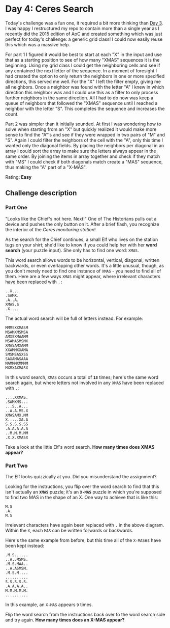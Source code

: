 # Day 4: Ceres Search

Today's challenge was a fun one, it required a bit more thinking than [Day 3](../03/). I was happy I restructured my repo to contain more than a single year as I recently did the 2015 edition of AoC and created something which was just perfect for today's challenge: a generic grid class! I could now easily reuse this which was a massive help.

For part 1 I figured it would be best to start at each "X" in the input and use that as a starting position to see of how many "XMAS" sequences it is the beginning. Using my grid class I could get the neighboring cells and see if any contained the next letter of the sequence. In a moment of foresight I had created the option to only return the neighbors in one or more specified directions, this served me well. For the "X" I left the filter empty, giving me all neighbors. Once a neighbor was found with the letter "A" I knew in which direction this neighbor was and I could use this as a filter to only process further neighbors in the same direction. All I had to do now was keep a queue of neighbors that followed the "XMAS" sequence until I reached a neighbor with the letter "S". This completes the sequence and increases the count.

Part 2 was simpler than it initially sounded. At first I was wondering how to solve when starting from an "X" but quickly realized it would make more sense to find the "A"'s and see if they were wrapped in two pairs of "M" and "S". Again I could filter the neighbors of the cell with the "A", only this time I wanted only the diagonal fields. By placing the neighbors per diagonal in an array I could sort the array to make sure the letters always appear in the same order. By joining the items in array together and check if they match with "MS" I could check if both diagonals match create a "MAS" sequence, thus making the "A" part of a "X-MAS".

Rating: **Easy**

## Challenge description

### Part One

"Looks like the Chief's not here. Next!" One of The Historians pulls out a device and pushes the only button on it. After a brief flash, you recognize the interior of the *Ceres monitoring station*!

As the search for the Chief continues, a small Elf who lives on the station tugs on your shirt; she'd like to know if you could help her with her **word search** (your puzzle input). She only has to find one word: `XMAS`.

This word search allows words to be horizontal, vertical, diagonal, written backwards, or even overlapping other words. It's a little unusual, though, as you don't merely need to find one instance of `XMAS` - you need to find all of them. Here are a few ways `XMAS` might appear, where irrelevant characters have been replaced with `.:`

```
..X...
.SAMX.
.A..A.
XMAS.S
.X....
```

The actual word search will be full of letters instead. For example:

```
MMMSXXMASM
MSAMXMSMSA
AMXSXMAAMM
MSAMASMSMX
XMASAMXAMM
XXAMMXXAMA
SMSMSASXSS
SAXAMASAAA
MAMMMXMMMM
MXMXAXMASX
```

In this word search, `XMAS` occurs a total of **`18`** times; here's the same word search again, but where letters not involved in any `XMAS` have been replaced with `.`:

```
....XXMAS.
.SAMXMS...
...S..A...
..A.A.MS.X
XMASAMX.MM
X.....XA.A
S.S.S.S.SS
.A.A.A.A.A
..M.M.M.MM
.X.X.XMASX
```

Take a look at the little Elf's word search. **How many times does XMAS appear?**

### Part Two

The Elf looks quizzically at you. Did you misunderstand the assignment?

Looking for the instructions, you flip over the word search to find that this isn't actually an **`XMAS`** puzzle; it's an **`X-MAS`** puzzle in which you're supposed to find two MAS in the shape of an X. One way to achieve that is like this:

```
M.S
.A.
M.S
```

Irrelevant characters have again been replaced with `.` in the above diagram. Within the `X`, each `MAS` can be written forwards or backwards.

Here's the same example from before, but this time all of the `X-MAS`es have been kept instead:

```
.M.S......
..A..MSMS.
.M.S.MAA..
..A.ASMSM.
.M.S.M....
..........
S.S.S.S.S.
.A.A.A.A..
M.M.M.M.M.
..........
```

In this example, an `X-MAS` appears `9` times.

Flip the word search from the instructions back over to the word search side and try again. **How many times does an X-MAS appear?**

